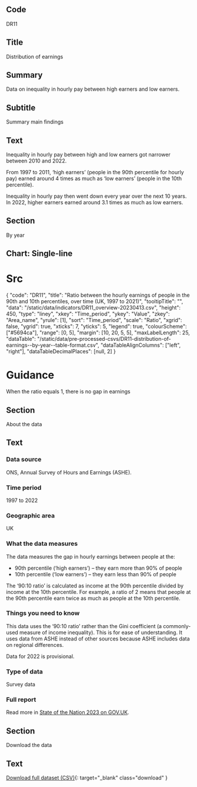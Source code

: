 ## Code
DR11

## Title
Distribution of earnings

## Summary
Data on inequality in hourly pay between high earners and low earners.

## Subtitle
Summary main findings

## Text
Inequality in hourly pay between high and low earners got narrower between 2010 and 2022.

From 1997 to 2011, ‘high earners’ (people in the 90th percentile for hourly pay) earned around 4 times as much as
‘low earners’ (people in the 10th percentile).

Inequality in hourly pay then went down every year over the next 10 years. In 2022, higher earners earned around 3.1
times as much as low earners.

## Section
By year

## Chart: Single-line
# Src
{
    "code": "DR11",
    "title": "Ratio between the hourly earnings of people in the 90th and 10th percentiles, over time (UK, 1997 to 2021)",
    "tooltipTitle": "",
    "data": "/static/data/indicators/DR11_overview-20230413.csv",
    "height": 450,
    "type": "liney",
    "xkey": "Time_period",
    "ykey": "Value",
    "zkey": "Area_name",
    "yrule": [1],
    "sort": "Time_period",
    "scale": "Ratio",
    "xgrid": false,
    "ygrid": true,
    "xticks": 7,
    "yticks": 5,
    "legend": true,
    "colourScheme": ["#5694ca"],
    "range": [0, 5],
    "margin": [10, 20, 5, 5],
    "maxLabelLength": 25,
    "dataTable": "/static/data/pre-processed-csvs/DR11-distribution-of-earnings--by-year--table-format.csv",
    "dataTableAlignColumns": ["left", "right"],
    "dataTableDecimalPlaces": [null, 2]
}

# Guidance
When the ratio equals 1, there is no gap in earnings

## Section
About the data

## Text
### Data source
ONS, Annual Survey of Hours and Earnings (ASHE).

### Time period
1997 to 2022

### Geographic area
UK

### What the data measures
The data measures the gap in hourly earnings between people at the:

* 90th percentile (‘high earners’) – they earn more than 90% of people
* 10th percentile (‘low earners’) – they earn less than 90% of people

The ‘90:10 ratio’ is calculated as income at the 90th percentile divided by income at the 10th percentile.
For example, a ratio of 2 means that people at the 90th percentile earn twice as much as people at the 10th percentile.

### Things you need to know
This data uses the ‘90:10 ratio’ rather than the Gini coefficient (a commonly-used measure of income inequality).
This is for ease of understanding. It uses data from ASHE instead of other sources because ASHE includes data on regional differences.

Data for 2022 is provisional.

### Type of data
Survey data

### Full report
Read more in [State of the Nation 2023 on GOV.UK](https://www.gov.uk/government/publications/state-of-the-nation-2023-people-and-places).

## Section
Download the data

## Text
[Download full dataset (CSV)](/static/data/full-datasets/DR11-distribution-of-earnings--full-dataset.csv){: target="_blank" class="download" }
